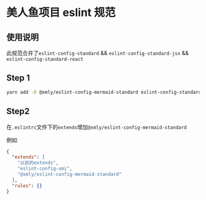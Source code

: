 # 美人鱼项目 eslint 规范

## 使用说明

此规范合并了`eslint-config-standard` && `eslint-config-standard-jsx` && `eslint-config-standard-react`

## Step 1

```bash
yarn add -D @xmly/eslint-config-mermaid-standard eslint-config-standard eslint-config-standard-jsx eslint-config-standard-react eslint-plugin-standard eslint-plugin-promise eslint-plugin-import eslint-plugin-node eslint-plugin-react eslint-plugin-flowtype eslint-plugin-jsx-a11y
```

## Step2

在`.eslintrc`文件下的`extends`增加`@xmly/eslint-config-mermaid-standard`

例如

```json
{
  "extends": [
    "以前的extends",
    "eslint-config-umi",
    "@xmly/eslint-config-mermaid-standard"
  ],
  "rules": {}
}
```
